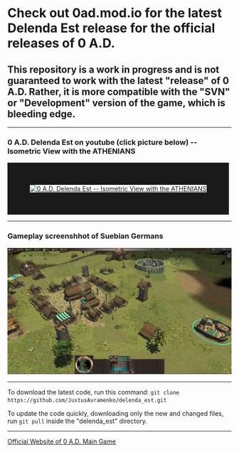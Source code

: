 # Check out 0ad.mod.io for the latest Delenda Est release for the official releases of 0 A.D.

## This repository is a work in progress and is not guaranteed to work with the latest "release" of 0 A.D. Rather, it is more compatible with the "SVN" or "Development" version of the game, which is bleeding edge.

---

### 0 A.D. Delenda Est on youtube (click picture below) -- Isometric View with the ATHENIANS

<a href="http://www.youtube.com/watch?feature=player_embedded&v=KfQcZtOLaAQ
" target="_blank"><img src="https://i.ytimg.com/vi/KfQcZtOLaAQ/maxresdefault.jpg" 
alt="0 A.D. Delenda Est -- Isometric View with the ATHENIANS" width="750" height="500" border="50" /></a>

---

### Gameplay screenshhot of Suebian Germans

![Delenda Est](https://github.com/psypherium/delenda_est/blob/patch-1/.github/delenda_est_screenshot.jpg "Delenda Est")

---


To download the latest code, run this command: ```git clone https://github.com/JustusAvramenko/delenda_est.git```

To update the code quickly, downloading only the new and changed files, run ```git pull``` inside the "delenda_est" directory.

----

[Official Website of 0 A.D. Main Game](https://play0ad.com/ "Official Website of 0 A.D. Main Game")
